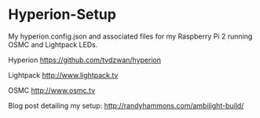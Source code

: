 # Hyperion-Setup
My hyperion.config.json and associated files for my Raspberry Pi 2 running OSMC and Lightpack LEDs.

Hyperion
https://github.com/tvdzwan/hyperion

Lightpack
http://www.lightpack.tv

OSMC
http://www.osmc.tv

Blog post detailing my setup:
http://randyhammons.com/ambilight-build/